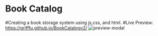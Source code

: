 # Book Catalog
#Creating a book storage system using js,css, and html. 
#Live Preview: https://grifffu.github.io/BookCatalogv2/
![preview-modal](https://user-images.githubusercontent.com/79482893/181662876-5ceeeba7-77d1-4e55-b3ce-46a92d4d732a.png)
